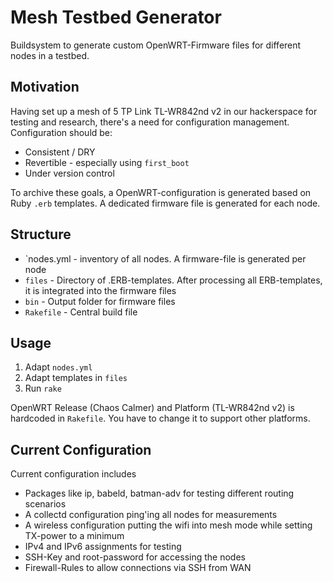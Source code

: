 Mesh Testbed Generator
=======================

Buildsystem to generate custom OpenWRT-Firmware files for different nodes in a testbed.

Motivation
-------------
Having set up a mesh of 5 TP Link TL-WR842nd v2 in our hackerspace for testing and research, there's a need for configuration management. Configuration should be:
* Consistent / DRY
* Revertible - especially using `first_boot` 
* Under version control

To archive these goals, a OpenWRT-configuration is generated based on Ruby `.erb` templates. A dedicated firmware file is generated for each node.

Structure
-----------------
* `nodes.yml - inventory of all nodes. A firmware-file is generated per node
* `files` - Directory of .ERB-templates. After processing all ERB-templates, it is integrated into the firmware files
* `bin` - Output folder for firmware files
* `Rakefile` - Central build file

Usage
---------------
1. Adapt `nodes.yml`
2. Adapt templates in `files`
3. Run `rake`

OpenWRT Release (Chaos Calmer) and Platform (TL-WR842nd v2) is hardcoded in `Rakefile`. You have to change it to support other platforms.

Current Configuration
------------------------
Current configuration includes
* Packages like ip, babeld, batman-adv for testing different routing scenarios
* A collectd configuration ping'ing all nodes for measurements
* A wireless configuration putting the wifi into mesh mode while setting TX-power to a minimum
* IPv4 and IPv6 assignments for testing 
* SSH-Key and root-password for accessing the nodes
* Firewall-Rules to allow connections via SSH from WAN
